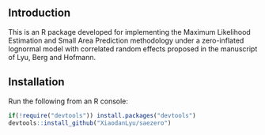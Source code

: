 ## Introduction

This is an R package developed for implementing the Maximum Likelihood Estimation and Small Area Prediction methodology under a zero-inflated lognormal model with correlated random effects proposed in the manuscript of Lyu, Berg and Hofmann.

## Installation

Run the following from an R console:

``` r
if(!require("devtools")) install.packages("devtools")
devtools::install_github("XiaodanLyu/saezero")
```
